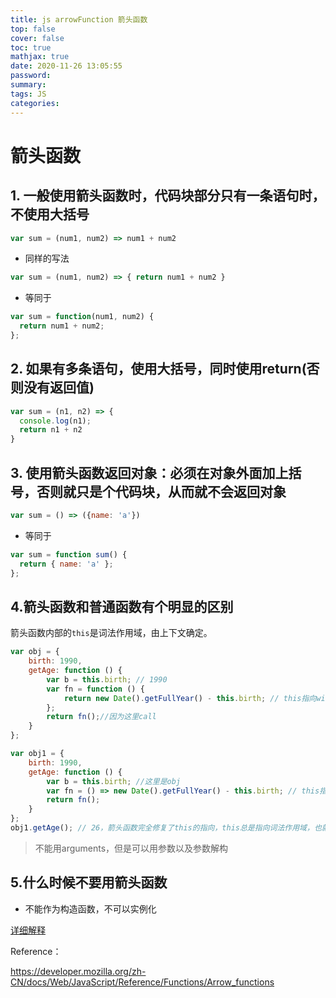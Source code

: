 ```yaml
---
title: js arrowFunction 箭头函数
top: false
cover: false
toc: true
mathjax: true
date: 2020-11-26 13:05:55
password:
summary:
tags: JS
categories:
---
```


# 箭头函数

## 1. 一般使用箭头函数时，代码块部分只有一条语句时，不使用大括号

```js
var sum = (num1, num2) => num1 + num2 
```

- 同样的写法

```js
var sum = (num1, num2) => { return num1 + num2 }
```

- 等同于

```js
var sum = function(num1, num2) {
  return num1 + num2;
};
```

## 2. 如果有多条语句，使用大括号，同时使用return(否则没有返回值)

```js
var sum = (n1, n2) => {
  console.log(n1);
  return n1 + n2
}
```



## 3. 使用箭头函数返回对象：必须在对象外面加上括号，否则就只是个代码块，从而就不会返回对象

```js
var sum = () => ({name: 'a'})
```

- 等同于

```js
var sum = function sum() {
  return { name: 'a' };
};
```

##  4.箭头函数和普通函数有个明显的区别

箭头函数内部的`this`是词法作用域，由上下文确定。

```js
var obj = {
    birth: 1990,
    getAge: function () {
        var b = this.birth; // 1990
        var fn = function () {
            return new Date().getFullYear() - this.birth; // this指向window或undefined
        };
        return fn();//因为这里call
    }
};

var obj1 = {
    birth: 1990,
    getAge: function () {
        var b = this.birth; //这里是obj
        var fn = () => new Date().getFullYear() - this.birth; // this指向obj对象，跟上面的一样
        return fn();
    }
};
obj1.getAge(); // 26，箭头函数完全修复了this的指向，this总是指向词法作用域，也就是外层调用者obj1
```

> 不能用arguments，但是可以用参数以及参数解构

## 5.什么时候不要用箭头函数

- 不能作为构造函数，不可以实例化

[详细解释](https://segmentfault.com/a/1190000007074846)





Reference：

https://developer.mozilla.org/zh-CN/docs/Web/JavaScript/Reference/Functions/Arrow_functions